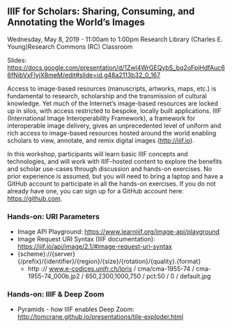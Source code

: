 ## IIIF for Scholars: Sharing, Consuming, and Annotating the World’s Images
Wednesday, May 8, 2019 - 11:00am to 1:00pm
Research Library (Charles E. Young)Research Commons (RC) Classroom

Slides: https://docs.google.com/presentation/d/1Zwl4WrGEQybS_bq2oFpjHdfAuc66fNjbVxFlyjX8meM/edit#slide=id.g48a2113b32_0_167

Access to image-based resources (manuscripts, artworks, maps, etc.) is fundamental to research, scholarship and the transmission of cultural knowledge. Yet much of the Internet’s image-based resources are locked up in silos, with access restricted to bespoke, locally built applications. IIIF (International Image Interoperability Framework), a framework for interoperable image delivery, gives an unprecedented level of uniform and rich access to image-based resources hosted around the world enabling scholars to view, annotate, and remix digital images (http://iiif.io).

In this workshop, participants will learn basic IIIF concepts and technologies, and will work with IIIF-hosted content to explore the benefits and scholar use-cases through discussion and hands-on exercises. No prior experience is assumed, but you will need to bring a laptop and have a GitHub account to participate in all the hands-on exercises. If you do not already have one, you can sign up for a GitHub account here: https://github.com.

### Hands-on: URI Parameters
* Image API Playground: https://www.learniiif.org/image-api/playground
* Image Request URI Syntax (IIIF documentation): https://iiif.io/api/image/2.1/#image-request-uri-syntax
* {scheme}://{server}{/prefix}/{identifier}/{region}/{size}/{rotation}/{quality}.{format}
    * http :// www.e-codices.unifr.ch/loris / cma/cma-1955-74 / cma-1955-74_000b.jp2 / 650,2300,1000,750 / pct:50 / 0 / default.jpg

### Hands-on: IIIF & Deep Zoom
* Pyramids - how IIIF enables Deep Zoom: http://tomcrane.github.io/presentations/tile-exploder.html

###
